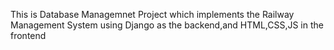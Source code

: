 This is Database Managemnet Project which implements the Railway Management System using Django as the backend,and HTML,CSS,JS in the frontend

